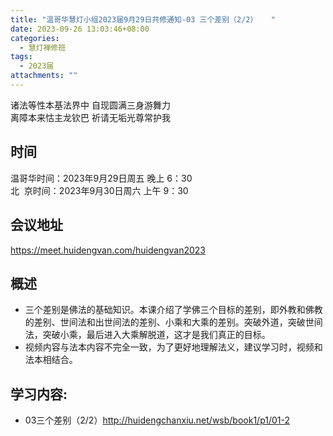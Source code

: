 ```yaml
---
title: "温哥华慧灯小组2023届9月29日共修通知-03 三个差别（2/2）   "
date: 2023-09-26 13:03:46+08:00
categories:
  - 慧灯禅修班
tags:
  - 2023届
attachments: ""
---
```

诸法等性本基法界中 自现圆满三身游舞力  
离障本来怙主龙钦巴 祈请无垢光尊常护我


## 时间

温哥华时间：2023年9月29日周五 晚上 6：30  
北  京时间：2023年9月30日周六 上午 9：30

## 会议地址

<https://meet.huidengvan.com/huidengvan2023>
## 概述 
- 三个差别是佛法的基础知识。本课介绍了学佛三个目标的差别，即外教和佛教的差别、世间法和出世间法的差别、小乘和大乘的差别。突破外道，突破世间法，突破小乘，最后进入大乘解脱道，这才是我们真正的目标。
- 视频内容与法本内容不完全一致，为了更好地理解法义，建议学习时，视频和法本相结合。 
## 学习内容:
- 03三个差别（2/2）<http://huidengchanxiu.net/wsb/book1/p1/01-2>
